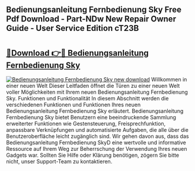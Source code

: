 ## Bedienungsanleitung Fernbedienung Sky Free Pdf Download - Part-NDw New Repair Owner Guide - User Service Edition cT23B

# <h2><a href="http://df1zay.blite.top/?on=Bedienungsanleitung+Fernbedienung+Sky">🔗Download 👉🔴 Bedienungsanleitung Fernbedienung Sky</a></h2>

[![Bedienungsanleitung Fernbedienung Sky new download](https://i.imgur.com/lujVjoI.png)](http://df1zay.blite.top/?on=Bedienungsanleitung+Fernbedienung+Sky)
Willkommen in einer neuen Welt Dieser Leitfaden öffnet die Türen zu einer neuen Welt voller Möglichkeiten mit Ihrem neuen Bedienungsanleitung Fernbedienung Sky. Funktionen und Funktionalität In diesem Abschnitt werden die verschiedenen Funktionen und Funktionen Ihres neuen Bedienungsanleitung Fernbedienung Sky erläutert. Bedienungsanleitung Fernbedienung Sky bietet Benutzern eine beeindruckende Sammlung erweiterter Funktionen wie Gestensteuerung, Freisprechfunktion, anpassbare Verknüpfungen und automatisierte Aufgaben, die alle über die Benutzeroberfläche leicht zugänglich sind. Wir gehen davon aus, dass das Bedienungsanleitung Fernbedienung SkyD eine wertvolle und informative Ressource auf Ihrem Weg zur Beherrschung der Verwendung Ihres neuen Gadgets war. Sollten Sie Hilfe oder Klärung benötigen, zögern Sie bitte nicht, unser Support-Team zu kontaktieren.
